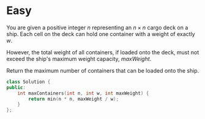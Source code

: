 # Easy

You are given a positive integer $n$ representing an $n \times n$ cargo deck on a ship. Each cell on the deck can hold one container with a weight of exactly $w$.

However, the total weight of all containers, if loaded onto the deck, must not exceed the ship's maximum weight capacity, $maxWeight$.

Return the maximum number of containers that can be loaded onto the ship.

```cpp
class Solution {
public:
    int maxContainers(int n, int w, int maxWeight) {
        return min(n * n, maxWeight / w);
    }
};
```
